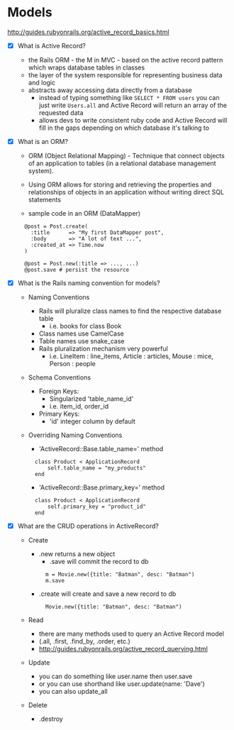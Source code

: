 # Models

http://guides.rubyonrails.org/active_record_basics.html

- [x] What is Active Record?

  - the Rails ORM - the M in MVC - based on the active record pattern 
        which wraps database tables in classes
  - the layer of the system responsible for representing business data and logic
  - abstracts away accessing data directly from a database
      - instead of typing something like `SELECT * FROM users` 
              you can just write `Users.all` and Active Record will 
              return an array of the requested data
      - allows devs to write consistent ruby code and Active Record will fill 
          in the gaps depending on which database it's talking to 

- [x] What is an ORM?

  - ORM (Object Relational Mapping) - Technique that connect objects of an application to 
  tables (in a relational database management system).

  - Using ORM allows for storing and retrieving the properties and relationships of objects 
  in an application without writing direct SQL statements

  - sample code in an ORM (DataMapper)
  ```
    @post = Post.create(
      :title      => "My first DataMapper post",
      :body       => "A lot of text ...",
      :created_at => Time.now
    )

    @post = Post.new(:title => ..., ...)
    @post.save # persist the resource
  ```

- [x] What is the Rails naming convention for models?

  - Naming Conventions
      - Rails will pluralize class names to find the respective database table
          - i.e. books for class Book
      - Class names use CamelCase
      - Table names use snake_case
      - Rails pluralization mechanism very powerful
          - i.e. LineItem : line_items, Article : articles, Mouse : mice, Person : people
          
  - Schema Conventions
      - Foreign Keys: 
          - Singularized 'table_name_id'
          - i.e. item_id, order_id
      - Primary Keys: 
          - 'id' integer column by default
          
  - Overriding Naming Conventions
      - 'ActiveRecord::Base.table_name=' method
      ```
        class Product < ApplicationRecord
            self.table_name = "my_products"
        end
      ```
      
      - 'ActiveRecord::Base.primary_key=' method
      ```
        class Product < ApplicationRecord
            self.primary_key = "product_id"
        end
      ```

- [x] What are the CRUD operations in ActiveRecord?

  - Create
      - .new returns a new object
          - .save will commit the record to db
          ```
            m = Movie.new({title: "Batman", desc: "Batman")
            m.save
          ```
      - .create will create and save a new record to db
          ```
            Movie.new({title: "Batman", desc: "Batman")
          ```

  - Read
      - there are many methods used to query an Active Record model
      - (.all, .first, .find_by, .order, etc.)
      - http://guides.rubyonrails.org/active_record_querying.html

  - Update
      - you can do something like user.name then user.save
      - or you can use shorthand like user.update(name: 'Dave')
      - you can also update_all

  - Delete
      - .destroy
  

